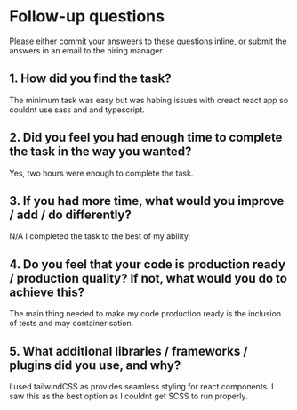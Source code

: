 # Follow-up questions

Please either commit your answeers to these questions inline, or submit the answers in an email to the hiring manager.

## 1. How did you find the task?

The minimum task was easy but was habing issues with creact react app so couldnt use sass and and typescript.

## 2. Did you feel you had enough time to complete the task in the way you wanted?

Yes, two hours were enough to complete the task.

## 3. If you had more time, what would you improve / add / do differently?

N/A I completed the task to the best of my ability.

## 4. Do you feel that your code is production ready / production quality? If not, what would you do to achieve this?

The main thing needed to make my code production ready is the inclusion of tests and may containerisation.

## 5. What additional libraries / frameworks / plugins did you use, and why?

I used tailwindCSS as provides seamless styling for react components. I saw this as the best option as I couldnt get SCSS to run properly.

